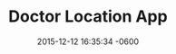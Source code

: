 ---
layout: post
position: 3
title:  "Doctor Location App"
date:   2015-12-12 16:35:34 -0600
categories: jekyll update
project: true
tech: Node, MongoDB, Express, Bootstrap, JQuery, Heroku, Leaflet, Mapbox, Google Geocode
description: Proud of this one! Full-Stack MEAN Application from zero to hero. App for medical insurance providers to see location and number of medical practitioners around any zipcode in the world.
link: http://serene-coast-7290.herokuapp.com
---